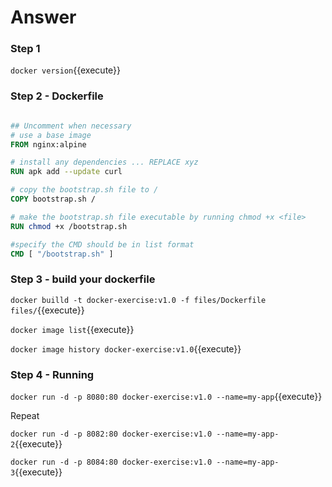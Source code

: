 # Answer

### Step 1

`docker version`{{execute}}

### Step 2 - Dockerfile


```Dockerfile

## Uncomment when necessary
# use a base image
FROM nginx:alpine

# install any dependencies ... REPLACE xyz
RUN apk add --update curl

# copy the bootstrap.sh file to /
COPY bootstrap.sh /

# make the bootstrap.sh file executable by running chmod +x <file>
RUN chmod +x /bootstrap.sh

#specify the CMD should be in list format
CMD [ "/bootstrap.sh" ]

```

### Step 3 -  build your dockerfile

`docker builld -t docker-exercise:v1.0 -f files/Dockerfile files/`{{execute}}

`docker image list`{{execute}}


`docker image history docker-exercise:v1.0`{{execute}}


### Step 4 - Running

`docker run -d -p 8080:80 docker-exercise:v1.0 --name=my-app`{{execute}}

Repeat

`docker run -d -p 8082:80 docker-exercise:v1.0 --name=my-app-2`{{execute}}

`docker run -d -p 8084:80 docker-exercise:v1.0 --name=my-app-3`{{execute}}
